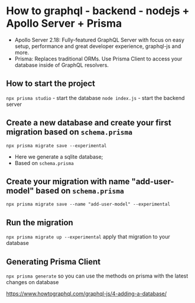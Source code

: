 # How to graphql - backend - nodejs + Apollo Server + Prisma
- Apollo Server 2.18: Fully-featured GraphQL Server with focus on easy setup, performance and great developer experience, graphql-js and more.
- Prisma: Replaces traditional ORMs. Use Prisma Client to access your database inside of GraphQL resolvers.

## How to start the project
`npx prisma studio` - start the database
`node index.js` - start the backend server

## Create a new database and create your first migration based on `schema.prisma`  
`npx prisma migrate save --experimental`
- Here we generate a sqlite database;
- Based on `schema.prisma`

## Create your migration with name "add-user-model" based on `schema.prisma`
`npx prisma migrate save --name "add-user-model" --experimental`

## Run the migration
`npx prisma migrate up --experimental`
apply that migration to your database

## Generating Prisma Client
`npx prisma generate`
so you can use the methods on prisma with the latest changes on database

https://www.howtographql.com/graphql-js/4-adding-a-database/